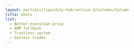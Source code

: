 ```yaml
---
layout: partials/liquidity-hub/section-3/columns/Column
title: Users
list:
  - Better execution price
  - AMM fallback
  - Trustless system
  - Gasless trades
---
```

